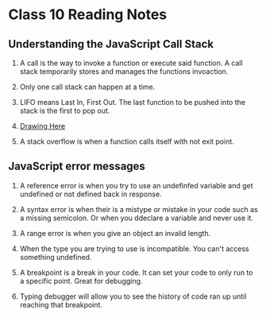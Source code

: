 # Class 10 Reading Notes

## Understanding the JavaScript Call Stack

1. A call is the way to invoke a function or execute said function. A call stack temporarily stores and manages the functions invoaction.

2. Only one call stack can happen at a time.

3. LIFO means Last In, First Out. The last function to be pushed into the stack is the first to pop out.

4. [Drawing Here](https://docs.google.com/drawings/d/1JtqrYydbrYmbM9f7qBqE1qg7hMuZcZpbg7dqjNqKTLs/edit)

5. A stack overflow is when a function calls itself with not exit point.

## JavaScript error messages

1. A reference error is when you try to use an undefinfed variable and get undefined or not defined back in response.

2. A syntax error is when their is a mistype or mistake in your code such as a missing semicolon. Or when you ddeclare a variable and never use it.

3. A range error is when you give an object an invalid length.

4. When the type you are trying to use is incompatible. You can't access something undefined.

5. A breakpoint is a break in your code. It can set your code to only run to a specific point. Great for debugging.

6. Typing debugger will allow you to see the history of code ran up until reaching that breakpoint.
